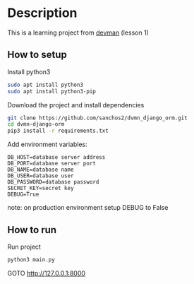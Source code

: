 # Description

This is a learning project from [devman](https://dvmn.org/modules/django-orm/) (lesson 1)

## How to setup

Install python3

```sh
sudo apt install python3
sudo apt install python3-pip
```

Download the project and install dependencies

```sh
git clone https://github.com/sanchos2/dvmn_django_orm.git
cd dvmn-django-orm
pip3 install -r requirements.txt
```

Add environment variables:

```
DB_HOST=database server address
DB_PORT=database server port
DB_NAME=database name
DB_USER=database user
DB_PASSWORD=database password
SECRET_KEY=secret key
DEBUG=True
```
note: on production environment setup DEBUG to False

## How to run

Run project

```sh
python3 main.py
```

GOTO http://127.0.0.1:8000